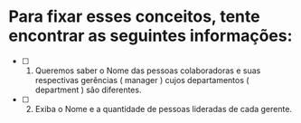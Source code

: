 # Para fixar esses conceitos, tente encontrar as seguintes informações:
- [ ] 1. Queremos saber o Nome das pessoas colaboradoras e suas respectivas gerências ( manager ) cujos departamentos ( department ) são diferentes.
- [ ] 2. Exiba o Nome e a quantidade de pessoas lideradas de cada gerente.
